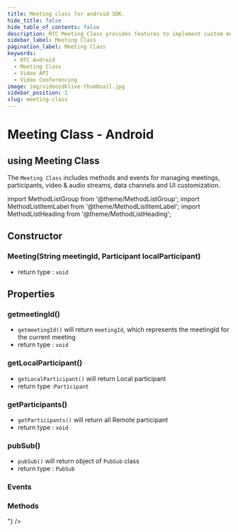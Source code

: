 ```yaml
---
title: Meeting class for android SDK.
hide_title: false
hide_table_of_contents: false
description: RTC Meeting Class provides features to implement custom meeting layout in your application.
sidebar_label: Meeting Class
pagination_label: Meeting Class
keywords:
  - RTC Android
  - Meeting Class
  - Video API
  - Video Conferencing
image: img/videosdklive-thumbnail.jpg
sidebar_position: 1
slug: meeting-class
---
```


# Meeting Class - Android

## using Meeting Class

The `Meeting Class` includes methods and events for managing meetings, participants, video & audio streams, data channels and UI customization.

import MethodListGroup from '@theme/MethodListGroup';
import MethodListItemLabel from '@theme/MethodListItemLabel';
import MethodListHeading from '@theme/MethodListHeading';

## Constructor

### Meeting(String meetingId, Participant localParticipant)

- return type : `void`

## Properties

### getmeetingId()

- `getmeetingId()` will return `meetingId`, which represents the meetingId for the current meeting
- return type : `void`

### getLocalParticipant()

- `getLocalParticipant()` will return Local participant
- return type :`Participant`

### getParticipants()

- `getParticipants()` will return all Remote participant
- return type : `void`

### pubSub()

- `pubSub()` will return object of `PubSub` class
- return type : `PubSub`

### Events

<MethodListGroup>
  <MethodListItemLabel name="__events" >
    <MethodListGroup>
      <MethodListHeading heading="Events" />
      <MethodListItemLabel name="addEventListener(MeetingEventListener listener)"  type={"void"} />
      <MethodListItemLabel name="removeEventListener(MeetingEventListener listener)"  type={"void"} />
      <MethodListItemLabel name="removeAllListeners()"  type={"void"} />
    </MethodListGroup>
  </MethodListItemLabel>
</MethodListGroup>

### Methods

<MethodListGroup>
  <MethodListItemLabel name="__methods" >
    <MethodListGroup>
      <MethodListHeading heading="Methods" />
      <MethodListItemLabel description={"join the meeting"} name="join()"  type={"void"} />
      <MethodListItemLabel description={"leave the meeting"} name="leave()"  type={"void"} />
      <MethodListItemLabel description={"end the meeting"} name="end()"  type={"void"} />
      <MethodListItemLabel description={"enable self mic"} name="muteMic()"  type={"void"} />
      <MethodListItemLabel description={"disable self mic"} name="unmuteMic()"  type={"void"} />
      <MethodListItemLabel description={"enable self webcam"} name="enableWebcam()"  type={"void"} />
      <MethodListItemLabel description={"disable self webcam"} name="disableWebcam()"  type={"void"} />
      <MethodListItemLabel description={"start meeting recording"} name="startRecording(String webhookUrl)"  type={"void"} />
      <MethodListItemLabel description={"stop meeting recording"} name="stopRecording()"  type={"void"} />
      <MethodListItemLabel description={"start meeting live streaming"} name="startLivestream(List<LivestreamOutput> outputs)"  type={"void"} />
      <MethodListItemLabel description={"stop meeting live streaming"} name="stopLivestream()"  type={"void"} />
      <MethodListItemLabel description={"get all mic devices"} name="getMics()"  type={"Set<AppRTCAudioManager.AudioDevice>"} />
      <MethodListItemLabel description={"change self mic"} name="changeMic()"  type={"void"} />
      <MethodListItemLabel description={"When a Local participant changes the Mic, `AppRTCAudioManager.AudioManagerEvents()` is triggered which can be set by using this method"} name="setAudioDeviceChangeListener(AppRTCAudioManager.AudioManagerEvents audioManagerEvents)"  type={"void"} />
      <MethodListItemLabel description={"change self webcam"} name="changeWebcam()"  type={"void"} />
      <MethodListItemLabel description={"start sharing phone screen"} name="enableScreenShare(Intent data)"  type={"void"} />
      <MethodListItemLabel description={"stop sharing phone screen"} name="disableScreenShare()"  type={"void"} />
    </MethodListGroup>
  </MethodListItemLabel>
</MethodListGroup>

